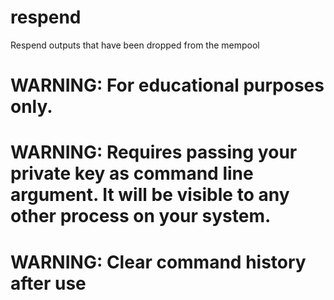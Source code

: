 # respend
Respend outputs that have been dropped from the mempool

# WARNING: For educational purposes only.
# WARNING: Requires passing your private key as command line argument. It will be visible to any other process on your system.
# WARNING: Clear command history after use
